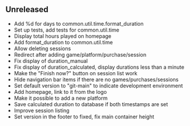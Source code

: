 ## Unreleased
* Add %d for days to common.util.time.format_duration
* Set up tests, add tests for common.util.time
* Display total hours played on homepage
* Add format_duration to common.util.time
* Allow deleting sessions
* Redirect after adding game/platform/purchase/session
* Fix display of duration_manual
* Fix display of duration_calculated, display durations less than a minute
* Make the "Finish now?" button on session list work
* Hide navigation bar items if there are no games/purchases/sessions
* Set default version to "git-main" to indicate development environment
* Add homepage, link to it from the logo
* Make it possible to add a new platform
* Save calculated duration to database if both timestamps are set
* Improve session listing
* Set version in the footer to fixed, fix main container height